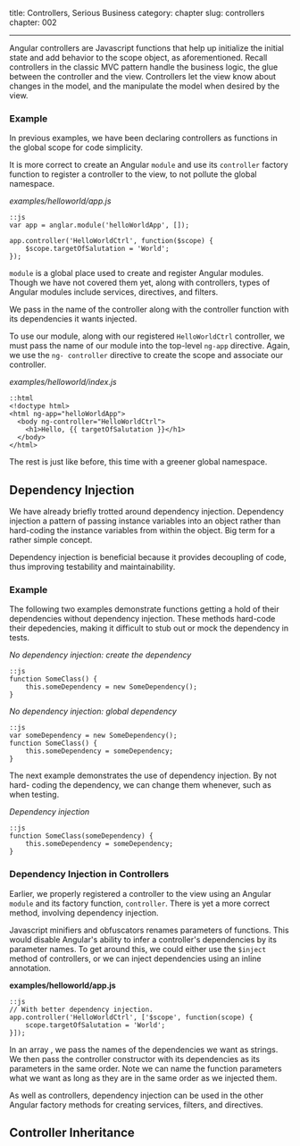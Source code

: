 title: Controllers, Serious Business
category: chapter
slug: controllers
chapter: 002

---

Angular controllers are Javascript functions that help up initialize the
initial state and add behavior to the scope object, as aforementioned. Recall
controllers in the classic MVC pattern handle the business logic, the glue
between the controller and the view. Controllers let the view know about
changes in the model, and the manipulate the model when desired by the view.

### Example

In previous examples, we have been declaring controllers as functions in the
global scope for code simplicity.

It is more correct to create an Angular ```module``` and use its
```controller``` factory function to register a controller to the view, to
not pollute the global namespace.

*examples/helloworld/app.js*

    ::js
    var app = anglar.module('helloWorldApp', []);

    app.controller('HelloWorldCtrl', function($scope) {
        $scope.targetOfSalutation = 'World';
    });

```module``` is a global place used to create and register Angular modules.
Though we have not covered them yet, along with controllers, types of Angular
modules include services, directives, and filters.

We pass in the name of the controller along with the controller function with
its dependencies it wants injected.

To use our module, along with our registered ```HelloWorldCtrl``` controller,
we must pass the name of our module into the top-level ```ng-app``` directive.
Again, we use the ```ng- controller``` directive to create the scope and
associate our controller.

*examples/helloworld/index.js*

    ::html
    <!doctype html>
    <html ng-app="helloWorldApp">
      <body ng-controller="HelloWorldCtrl">
        <h1>Hello, {{ targetOfSalutation }}</h1>
      </body>
    </html>

The rest is just like before, this time with a greener global namespace.

## Dependency Injection

We have already briefly trotted around dependency injection. Dependency
injection a pattern of passing instance variables into an object rather than
hard-coding the instance variables from within the object. Big term for a
rather simple concept.

Dependency injection is beneficial because it provides decoupling of code, thus
improving testability and maintainability.

### Example

The following two examples demonstrate functions getting a hold of their
dependencies without dependency injection. These methods hard-code their
depedencies, making it difficult to stub out or mock the dependency in tests.

*No dependency injection: create the dependency*

    ::js
    function SomeClass() {
        this.someDependency = new SomeDependency();
    }

*No dependency injection: global dependency*

    ::js
    var someDependency = new SomeDependency();
    function SomeClass() {
        this.someDependency = someDependency;
    }

The next example demonstrates the use of dependency injection. By not hard-
coding the dependency, we can change them whenever, such as when testing.

*Dependency injection*

    ::js
    function SomeClass(someDependency) {
        this.someDependency = someDependency;
    }

### Dependency Injection in Controllers

Earlier, we properly registered a controller to the view using an Angular
```module``` and its factory function, ```controller```. There is yet a more
correct method, involving dependency injection.

Javascript minifiers and obfuscators renames parameters of functions. This
would disable Angular's ability to infer a controller's dependencies by its
parameter names. To get around this, we could either use the ```$inject```
method of controllers, or we can inject dependencies using an inline
annotation.

**examples/helloworld/app.js**

    ::js
    // With better dependency injection.
    app.controller('HelloWorldCtrl', ['$scope', function(scope) {
        scope.targetOfSalutation = 'World';
    }]);

In an array , we pass the names of the dependencies we want as strings. We then
pass the controller constructor with its dependencies as its parameters in the
same order. Note we can name the function parameters what we want as long as
they are in the same order as we injected them.

As well as controllers, dependency injection can be used in the other Angular
factory methods for creating services, filters, and directives.

## Controller Inheritance
